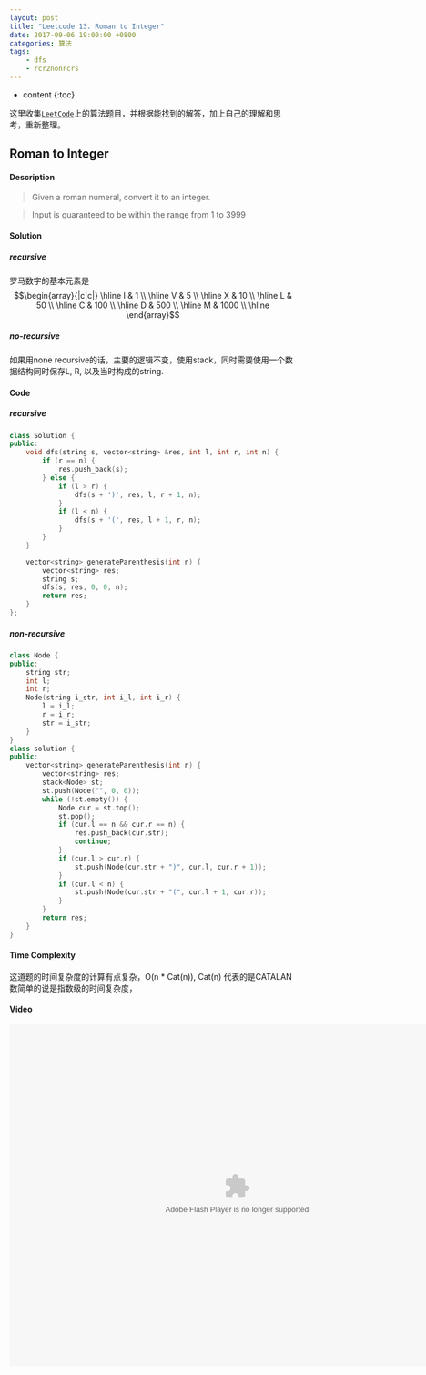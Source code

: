 ```yaml
---
layout: post
title: "Leetcode 13. Roman to Integer"
date: 2017-09-06 19:00:00 +0800 
categories: 算法
tags: 
    - dfs
    - rcr2nonrcrs
---
```

* content
{:toc}

这里收集[`LeetCode`](https://leetcode.com)上的算法题目，并根据能找到的解答，加上自己的理解和思考，重新整理。

<!-- more -->

## Roman to Integer

#### Description

>Given a roman numeral, convert it to an integer.   

>Input is guaranteed to be within the range from 1 to 3999

#### Solution

##### recursive

罗马数字的基本元素是  
$$\begin{array}{|c|c|} 
\hline
I & 1 \\
\hline
V & 5 \\
\hline 
X & 10 \\
\hline
L & 50 \\
\hline
C & 100 \\
\hline
D & 500 \\
\hline
M & 1000 \\
\hline 
\end{array}$$


##### no-recursive

如果用none recursive的话，主要的逻辑不变，使用stack，同时需要使用一个数据结构同时保存L, R, 以及当时构成的string.

#### Code

##### recursive

```cpp
class Solution {
public:
    void dfs(string s, vector<string> &res, int l, int r, int n) {
        if (r == n) {
            res.push_back(s);
        } else {
            if (l > r) {
                dfs(s + ')', res, l, r + 1, n);
            }
            if (l < n) {
                dfs(s + '(', res, l + 1, r, n);
            }
        }
    }

    vector<string> generateParenthesis(int n) {
        vector<string> res;
        string s;
        dfs(s, res, 0, 0, n);
        return res;
    }
};
```

##### non-recursive

```cpp
class Node {
public:
    string str;
    int l;
    int r;
    Node(string i_str, int i_l, int i_r) {
        l = i_l;
        r = i_r;
        str = i_str;
    }
}
class solution {
public:
    vector<string> generateParenthesis(int n) {
        vector<string> res;
        stack<Node> st;
        st.push(Node("", 0, 0));
        while (!st.empty()) {
            Node cur = st.top();
            st.pop();
            if (cur.l == n && cur.r == n) {
                res.push_back(cur.str);
                continue;
            }
            if (cur.l > cur.r) {
                st.push(Node(cur.str + ")", cur.l, cur.r + 1));
            }
            if (cur.l < n) {
                st.push(Node(cur.str + "(", cur.l + 1, cur.r));
            }
        }
        return res;
    }
}
```

#### Time Complexity

这道题的时间复杂度的计算有点复杂，O(n * Cat(n)), Cat(n) 代表的是CATALAN数简单的说是指数级的时间复杂度，

#### Video

<embed src='http://player.youku.com/player.php/sid/XMjkwMzEwNTAwNA==/v.swf' allowFullScreen='true' quality='high' width='800' height='600' align='middle' allowScriptAccess='always' type='application/x-shockwave-flash' wmode="opaque">